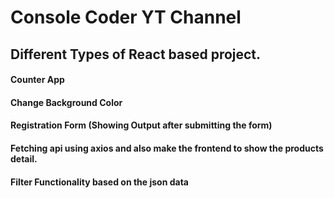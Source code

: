 # Console Coder YT Channel

## Different Types of React based project.

#### Counter App

#### Change Background Color

#### Registration Form (Showing Output after submitting the form)

#### Fetching api using axios and also make the frontend to show the products detail.

#### Filter Functionality based on the json data
